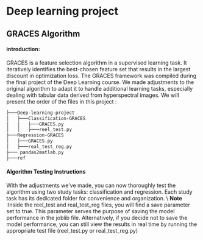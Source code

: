 # Deep learning project
## GRACES Algorithm  
#### introduction:
GRACES is a feature selection algorithm in a supervised learning task. It iteratively identifies the best-chosen feature set that results in the largest discount in optimization loss.
The GRACES framework was compiled during the final project of the Deep Learning course. We made adjustments to the original algorithm to adapt it to handle additional learning tasks, especially dealing with tabular data derived from hyperspectral images.
We will present the order of the files in this project : 
```bash
├───Deep-learning-project 
│   ├───Classification-GRACES
│   │   ├───GRACES.py
│   │   ├───reel_test.py
├───Regression-GRACES
│   ├───GRACES.py
│   ├───real_test_reg.py
├─── pandas2matlab.py
├───ref
```
#### Algorithm Testing Instructions
With the adjustments we've made, you can now thoroughly test the algorithm using two study tasks: classification and regression. Each study task has its dedicated folder for convenience and organization.
\\ **Note** :Inside the reel_test and real_test_reg files, you will find a save parameter set to true. This parameter serves the purpose of saving the model performance in the joblib file. Alternatively, if you decide not to save the model performance, you can still view the results in real time by running the appropriate test file (reel_test.py or real_test_reg.py)
